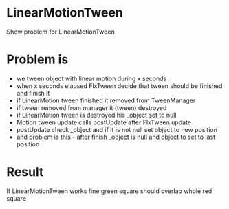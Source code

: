 LinearMotionTween
=================

Show problem for LinearMotionTween

Problem is
==========

- we tween object with linear motion during x seconds
- when x seconds elapsed FlxTween decide that tween should be finished and finish it
- if LinearMotion tween finished it removed from TweenManager
- if tween removed from manager it (tween) destroyed
- if LinearMotion tween is destroyed his _object set to null
- Motion tween update calls postUpdate after FlxTween.update
- postUpdate check _object and if it is not null set object to new position
- and problem is this - after finish _object is null and object to set to last position

Result
======

If LinearMotionTween works fine green square should overlap whole red square
